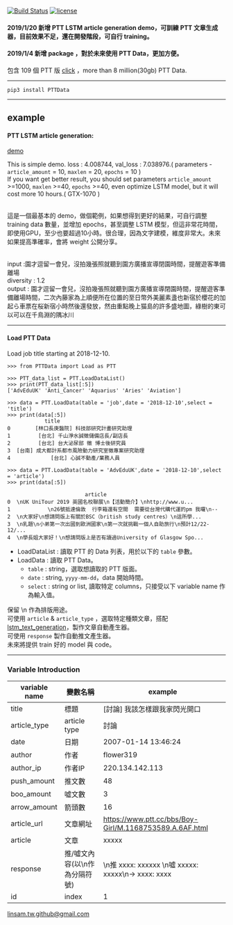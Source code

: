 
[![Build Status](https://travis-ci.org/linsamtw/PTTData.svg?branch=master)](https://travis-ci.org/linsamtw/PTTData)
[![license](https://img.shields.io/github/license/mashape/apistatus.svg?maxAge=2592000)](https://github.com/linsamtw/PTTData/blob/master/LICENSE)

#### 2019/1/20 新增 PTT LSTM article generation demo，可訓練 PTT 文章生成器，目前效果不足，還在開發階段，可自行 training。
#### 2019/1/4 新增 package ，對於未來使用 PTT Data，更加方便。

包含 109 個 PTT 版 [click](https://github.com/f496328mm/PTTOpenData/blob/master/ptt_readme.md) ，more than 8 million(30gb) PTT Data.

---------------------
    pip3 install PTTData
---------------------


## example

#### PTT LSTM article generation:

[demo](https://github.com/f496328mm/PTTOpenData/blob/master/PTTDATA_lstm_article_generation.py)

This is simple demo. loss : 4.008744, val_loss : 7.038976.( parameters - `article_amount` = 10, `maxlen` = 20, `epochs` = 10 )<br>
If you want get better result, you should set parameters `article_amount` >=1000, `maxlen` >=40, `epochs` >=40, even optimize LSTM model, but it will cost more 10 hours.( GTX-1070 )<br><br>

這是一個最基本的 demo，做個範例，如果想得到更好的結果，可自行調整 training data 數量，並增加 epochs，甚至調整 LSTM 模型，但這非常花時間，即使用GPU，至少也要超過10小時。很合理，因為文字建模，維度非常大。未來如果提高準確率，會將 weight 公開分享。<br><br>

input :園才逗留一會兒，沒拍幾張照就聽到園方廣播宣導閉園時間，提醒遊客準備離場<br>
diversity : 1.2<br>
output : 園才逗留一會兒，沒拍幾張照就聽到園方廣播宣導閉園時間，提醒遊客準備離場時間，二次內藤家為上順便所在位置的至日幣外美麗素盞也新宿於櫻花的加起ら車票在桜新宿小時然後還發放，然由重點晚上猫島的許多盛地圖，綠樹的東可以可以在千鳥淵的隅冰川<br>

-------------------------

#### Load PTT Data

Load job title starting at 2018-12-10.

	>>> from PTTData import Load as PTT

	>>> PTT_data_list = PTT.LoadDataList()
	>>> print(PTT_data_list[:5])
	['AdvEduUK' 'Anti_Cancer' 'Aquarius' 'Aries' 'Aviation']
	
	>>> data = PTT.LoadData(table = 'job',date = '2018-12-10',select = 'title')
	>>> print(data[:5])
				title
	0        [林口長庚醫院] 科技部研究計畫研究助理
	1         [台北] 千山淨水誠徵儲備店長/副店長
	2         [台北] 台大泌尿部 徵 博士後研究員
	3  [台南] 成大都計系都市風險動力研究室徵專案研究助理
	4             [台北] 心誠不動產/業務人員

	>>> data = PTT.LoadData(table = 'AdvEduUK',date = '2018-12-10',select = 'article')
	>>> print(data[:5])

						     article
	0  \nUK UniTour 2019 英國名校聯展\n【活動簡介】\nhttp://www.u...
	1            \n26號抵達倫敦  行李箱還有空間  需要從台灣代購代運的pm 我囉\n--
	2  \n大家好\n想請問版上有關於BSC（british study centres）\n這所學...
	3  \n乳題\n小弟第一次出國到歐洲國家\n第一次就挑戰一個人自助旅行\n預計12/22-12/...
	4  \n學長姐大家好！\n想請問版上是否有讀過University of Glasgow Spo...
	
* LoadDataList : 讀取 PTT 的 Data 列表，用於以下的 `table` 參數。
* LoadData : 讀取 PTT Data。
	* `table` : string，選取想讀取的 PTT 版面。
	* `date` : string, `yyyy-mm-dd`，data 開始時間。
	* `select` : string or list, 讀取特定 columns，只接受以下 variable name 作為輸入值。


	
保留 \n 作為排版用途。<br>
可使用 `article` & `article_type` ，選取特定種類文章，搭配 [lstm_text_generation](https://github.com/keras-team/keras/blob/master/examples/lstm_text_generation.py)，製作文章自動產生器。<br>
可使用 `response` 製作自動推文產生器。<br>
未來將提供 train 好的 model 與 code。

----------------------

### Variable Introduction

| variable name | 變數名稱 | example |
|---------------|---------|----------|
| title | 標題 | [討論] 我該怎樣跟我家閃光開口 |
| article_type | article type | 討論 |
| date | 日期 | 2007-01-14 13:46:24 |
| author | 作者 | flower319 |
| author_ip | 作者IP | 220.134.142.113 |
| push_amount | 推文數 | 48 |
| boo_amount | 噓文數 | 3 |
| arrow_amount | 箭頭數 | 16 |
| article_url | 文章網址 | https://www.ptt.cc/bbs/Boy-Girl/M.1168753589.A.6AF.html |
| article | 文章 | xxxxx |
| response | 推/噓文內容(以\n作為分隔符號) | \n推 xxxx: xxxxxx \n噓 xxxxx: xxxxx\n→ xxxx: xxxx  |
| id | index | 1 |

linsam.tw.github@gmail.com
